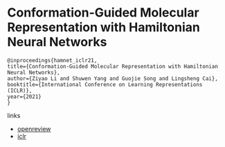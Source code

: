 # Conformation-Guided Molecular Representation with Hamiltonian Neural Networks

```
@inproceedings{hamnet_iclr21,
title={Conformation-Guided Molecular Representation with Hamiltonian Neural Networks},
author={Ziyao Li and Shuwen Yang and Guojie Song and Lingsheng Cai},
booktitle={International Conference on Learning Representations (ICLR)},
year={2021}
}
```

links
- [openreview](https://openreview.net/forum?id=q-cnWaaoUTH)
- [iclr](https://iclr.cc/virtual/2021/poster/2926)
